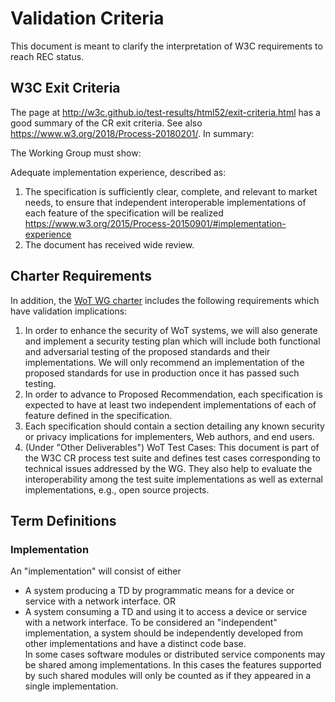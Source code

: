 # Validation Criteria
This document is meant to clarify the interpretation of W3C requirements to reach REC status.

## W3C Exit Criteria
The page at http://w3c.github.io/test-results/html52/exit-criteria.html has a good summary of the CR exit criteria.
See also https://www.w3.org/2018/Process-20180201/.   In summary:

The Working Group must show:

Adequate implementation experience, described as:
1. The specification is sufficiently clear, complete, and relevant to market needs, 
to ensure that independent interoperable implementations of each feature of the specification will be realized 
https://www.w3.org/2015/Process-20150901/#implementation-experience
2. The document has received wide review.

## Charter Requirements
In addition, the [WoT WG charter](https://www.w3.org/2016/12/wot-wg-2016.html) 
includes the following requirements which have validation implications:
1. In order to enhance the security of WoT systems, 
   we will also generate and implement a security testing plan 
   which will include both functional and adversarial testing of 
   the proposed standards and their implementations. 
   We will only recommend an implementation of the proposed standards for 
   use in production once it has passed such testing.
2. In order to advance to Proposed Recommendation, 
   each specification is expected to have at least two independent implementations 
   of each of feature defined in the specification.
3. Each specification should contain a section detailing any known security or privacy 
   implications for implementers, Web authors, and end users.
4. (Under "Other Deliverables") WoT Test Cases: This document is part of the 
   W3C CR process test suite and defines test cases corresponding to technical issues 
   addressed by the WG. They also help to evaluate the interoperability among the test 
   suite implementations as well as external implementations, e.g., open source projects.
   
## Term Definitions

### Implementation
An "implementation" will consist of either
* A system producing a TD by programmatic means for a device or service with a network interface.
OR
* A system consuming a TD and using it to access a device or service with a network interface.
To be considered an "independent" implementation, a system should be independently developed
from other implementations and have a distinct code base.  
In some cases software modules or distributed service components may be shared among implementations.
In this cases the features supported by such shared modules
will only be counted as if they appeared in a single implementation.
